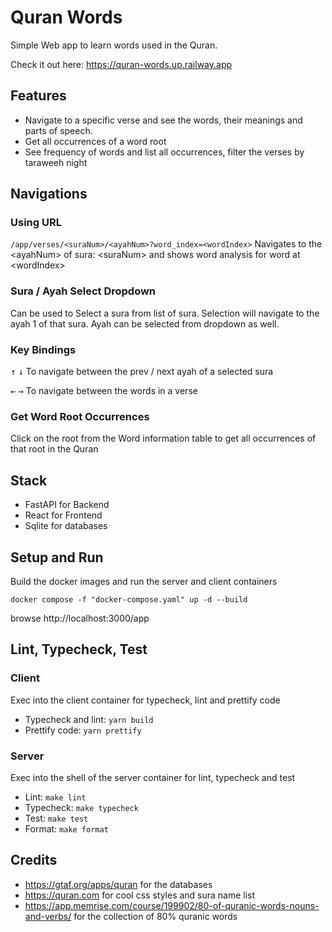 # Quran Words

Simple Web app to learn words used in the Quran.

Check it out here: https://quran-words.up.railway.app

## Features

- Navigate to a specific verse and see the words, their meanings and parts of speech.
- Get all occurrences of a word root
- See frequency of words and list all occurrences, filter the verses by taraweeh night

## Navigations

### Using URL

`/app/verses/<suraNum>/<ayahNum>?word_index=<wordIndex>` Navigates to the \<ayahNum\> of sura: \<suraNum\> and shows word analysis for word at \<wordIndex\>

### Sura / Ayah Select Dropdown

Can be used to Select a sura from list of sura. Selection will navigate to the ayah 1 of that sura. Ayah can be selected from dropdown as well.

### Key Bindings

<kbd>&uarr;</kbd> <kbd>&darr;</kbd> To navigate between the prev / next ayah of a selected sura

<kbd>&larr;</kbd> <kbd>&rarr;</kbd> To navigate between
the words in a verse

### Get Word Root Occurrences

Click on the root from the Word information table to get all occurrences of that root in the Quran

## Stack

- FastAPI for Backend
- React for Frontend
- Sqlite for databases

## Setup and Run

Build the docker images and run the server and client containers

```
docker compose -f "docker-compose.yaml" up -d --build
```

browse http://localhost:3000/app

## Lint, Typecheck, Test

### Client

Exec into the client container for typecheck, lint and prettify code

- Typecheck and lint: `yarn build`
- Prettify code: `yarn prettify`

### Server

Exec into the shell of the server container for lint, typecheck and test

- Lint: `make lint`
- Typecheck: `make typecheck`
- Test: `make test`
- Format: `make format`

## Credits

- https://gtaf.org/apps/quran for the databases
- https://quran.com for cool css styles and sura name list
- https://app.memrise.com/course/199902/80-of-quranic-words-nouns-and-verbs/ for the collection of 80% quranic words
